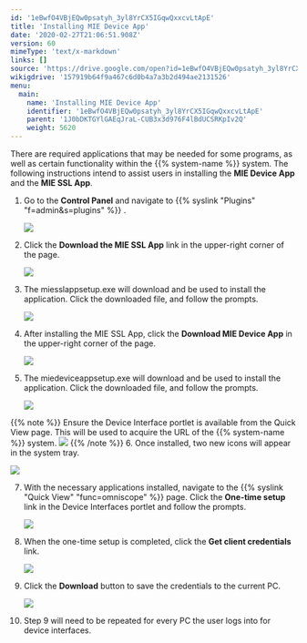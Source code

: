 ```yaml
---
id: '1eBwfO4VBjEQw0psatyh_3yl8YrCX5IGqwQxxcvLtApE'
title: 'Installing MIE Device App'
date: '2020-02-27T21:06:51.908Z'
version: 60
mimeType: 'text/x-markdown'
links: []
source: 'https://drive.google.com/open?id=1eBwfO4VBjEQw0psatyh_3yl8YrCX5IGqwQxxcvLtApE'
wikigdrive: '157919b64f9a467c6d0b4a7a3b2d494ae2131526'
menu:
  main:
    name: 'Installing MIE Device App'
    identifier: '1eBwfO4VBjEQw0psatyh_3yl8YrCX5IGqwQxxcvLtApE'
    parent: '1J0bDKTGYlGAEqJraL-CUB3x3d976F4lBdUCSRKpIv2Q'
    weight: 5620
---
```

There are required applications that may be needed for some programs, as well as certain functionality within the {{% system-name %}} system. The following instructions intend to assist users in installing the **MIE Device App** and the **MIE SSL App**. 


1. Go to the <strong>Control Panel</strong> and navigate to {{% syslink "Plugins" "f=admin&s=plugins" %}} .

   <img src="../installing-mie-device-app.assets/10000201000004AF000001C029799A6B893AD5C4.png" />  

2. Click the <strong>Download the MIE SSL App</strong> link in the upper-right corner of the page. 

   <img src="../installing-mie-device-app.assets/10000201000004AF000001E476F6466BB85AC31E.png" />



3. The miesslappsetup.exe will download and be used to install the application. Click the downloaded file, and follow the prompts.

   <img src="../installing-mie-device-app.assets/10000201000004AC00000215B1062DEACFB0B6DF.png" />  

4. After installing the MIE SSL App, click the <strong>Download MIE Device App</strong> in the upper-right corner of the page.

   <img src="../installing-mie-device-app.assets/10000201000004AF000001E4F1989D8410EE2C15.png" />  

5. The miedeviceappsetup.exe will download and be used to install the application. Click the downloaded file, and follow the prompts.

   <img src="../installing-mie-device-app.assets/10000201000004AE00000212CDB015AF3B26F1F0.png" />



{{% note %}}
   Ensure the Device Interface portlet is available from the Quick View page. This will be used to acquire the URL of the {{% system-name %}} system.
   <img src="../installing-mie-device-app.assets/10000000000004F5000002B439EFD6F6BCBCBFD8.png" />
{{% /note %}}
6. Once installed, two new icons will appear in the system tray.

   <img src="../installing-mie-device-app.assets/10000201000000AE000000D3B94284AB5594FC71.png" />  

7. With the necessary applications installed, navigate to the {{% syslink "Quick View" "func=omniscope" %}} page. Click the <strong>One-time setup</strong> link in the Device Interfaces portlet and follow the prompts.

   <img src="../installing-mie-device-app.assets/10000201000004A7000000FB41F01D618D500750.png" />



8. When the one-time setup is completed, click the <strong>Get client credentials</strong> link.

   <img src="../installing-mie-device-app.assets/10000201000004A7000000FBBCCCBD1213962152.png" />



9. Click the <strong>Download</strong> button to save the credentials to the current PC.

   <img src="../installing-mie-device-app.assets/10000000000004F5000001C87F9091FAA8F56A50.png" />



10. Step 9 will need to be repeated for every PC the user logs into for device interfaces.
